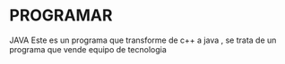 # PROGRAMAR
JAVA
Este es un programa que transforme de c++ a java , se trata  de  un programa que vende equipo de tecnologia
